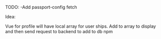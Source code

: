 TODO:
-Add passport-config fetch

Idea:

Vue for profile will have local array for user ships. Add to array to display and then send request to backend to add to db
npm
